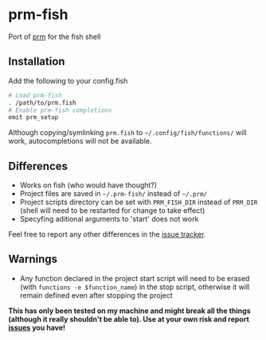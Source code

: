 # prm-fish
Port of [prm](https://github.com/eivind88/prm) for the fish shell

## Installation
Add the following to your config.fish
```sh
# Load prm-fish
. /path/to/prm.fish
# Enable prm-fish completions
emit prm_setup
```
Although copying/symlinking ```prm.fish``` to ```~/.config/fish/functions/``` will work, autocompletions will not be available.

## Differences
- Works on fish (who would have thought?)
- Project files are saved in ```~/.prm-fish/``` instead of ```~/.prm/```
- Project scripts directory can be set with ```PRM_FISH_DIR``` instead of ```PRM_DIR``` (shell will need to be restarted for change to take effect)
- Specyfing aditional arguments to 'start' does not work

Feel free to report any other differences in the [issue tracker](../../issues/).

## Warnings
- Any function declared in the project start script will need to be erased (with ```functions -e $function_name```) in the stop script, otherwise it will remain defined even after stopping the project

**This has only been tested on my machine and might break all the things (although it really shouldn't be able to). Use at your own risk and report [issues](../../issues/) you have!**
